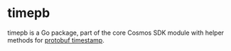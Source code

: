 # timepb

timepb is a Go package, part of the core Cosmos SDK module with helper methods for [protobuf timestamp](https://developers.google.com/protocol-buffers/docs/reference/google.protobuf#timestamp).
